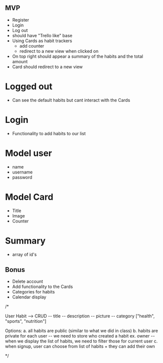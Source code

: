## MVP

- Register
- Login
- Log out
- should have "Trello like" base
- Using Cards as habit trackers
  - add counter
  - redirect to a new view when clicked on
- On top right should appear a summary of the habits and the total amount
- Card should redirect to a new view

# Logged out

- Can see the default habits but cant interact with the Cards

# Login

- Functionality to add habits to our list

# Model user

- name
- username
- password

# Model Card

- Title
- Image
- Counter

# Summary

- array of id's

## Bonus

- Delete account
- Add functionality to the Cards
- Categories for habits
- Calendar display

/\*

User
Habit --> CRUD
-- title
-- description
-- picture
-- category ["health", "sports", "nutrition"]

Options:
a. all habits are public (similar to what we did in class)
b. habits are private for each user
-- we need to store who created a habit ex. owner
-- when we display the list of habits, we need to filter those for current user
c. when signup, user can choose from list of habits + they can add their own

\*/
